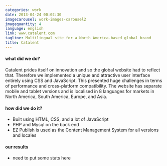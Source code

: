 ```yaml
---
categories: work
date: 2013-04-24 00:02:30
imagecarousel: work-images-carousel2
imagequantity: 4
language: english
link: www.catalent.com
tagline: Multilingual site for a North America-based global brand
title: Catalent
---
```


#### what did we do?
Catalent prides itself on innovation and so the global website had to reflect that. Therefore we implemented a unique and attractive user interface entirely using CSS and JavaScript. This presented huge challenges in terms of performance and cross-platform compatibility. The website has separate mobile and tablet versions and is localised in 8 languages for markets in North America, South America, Europe, and Asia.

#### how did we do it?
* Built using HTML, CSS, and a lot of JavaScript
* PHP and Mysql on the back end
* EZ Publish is used as the Content Management System for all versions and locales

#### our results
* need to put some stats here